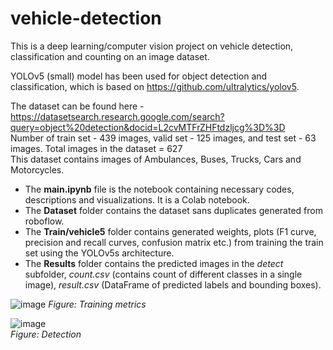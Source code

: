 # vehicle-detection
This is a deep learning/computer vision project on vehicle detection, classification and counting on an image dataset.

YOLOv5 (small) model has been used for object detection and classification, which is based on https://github.com/ultralytics/yolov5. 

The dataset can be found here - https://datasetsearch.research.google.com/search?query=object%20detection&docid=L2cvMTFrZHFtdzljcg%3D%3D
<br> Number of train set - 439 images,
valid set - 125 images,
and test set - 63 images.
Total images in the dataset = 627<br>
This dataset contains images of Ambulances, Buses, Trucks, Cars and Motorcycles.

- The **main.ipynb** file is the notebook containing necessary codes, descriptions and visualizations. It is a Colab notebook. <br>
- The **Dataset** folder contains the dataset sans duplicates generated from roboflow. <br>
- The **Train/vehicle5** folder contains generated weights, plots (F1 curve, precision and recall curves, confusion matrix etc.) from training the train set using the YOLOv5s architecture. <br>
- The **Results** folder contains the predicted images in the *detect* subfolder, *count.csv* (contains count of different classes in a single image), *result.csv* (DataFrame of predicted labels and bounding boxes).

![image](https://user-images.githubusercontent.com/63100531/125672663-f834d701-4c9d-44fe-9041-01b238ab2830.png)
*Figure: Training metrics*

![image](https://user-images.githubusercontent.com/63100531/125672868-4e630d9a-3a58-4b41-afe8-45b5a0583a3f.png) <br>
*Figure: Detection*




